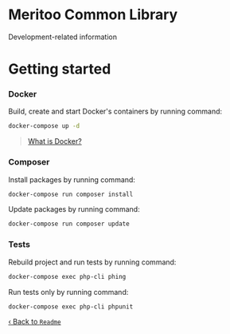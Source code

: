 # Meritoo Common Library
Development-related information

# Getting started

### Docker

Build, create and start Docker's containers by running command:

```bash
docker-compose up -d
```

> [What is Docker?](https://www.docker.com/what-docker)

### Composer

Install packages by running command:

```bash
docker-compose run composer install
```

Update packages by running command:

```bash
docker-compose run composer update
```

### Tests

Rebuild project and run tests by running command:

```bash
docker-compose exec php-cli phing
```

Run tests only by running command:

```bash
docker-compose exec php-cli phpunit
```

[&lsaquo; Back to `Readme`](../README.md)
